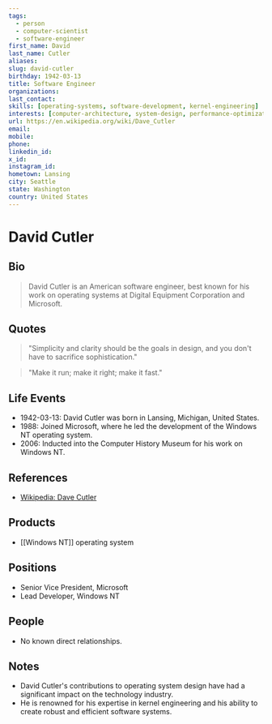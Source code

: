 ```yaml
---
tags:
  - person
  - computer-scientist
  - software-engineer
first_name: David
last_name: Cutler
aliases: 
slug: david-cutler
birthday: 1942-03-13
title: Software Engineer
organizations: 
last_contact: 
skills: [operating-systems, software-development, kernel-engineering]
interests: [computer-architecture, system-design, performance-optimization]
url: https://en.wikipedia.org/wiki/Dave_Cutler
email: 
mobile: 
phone: 
linkedin_id: 
x_id: 
instagram_id: 
hometown: Lansing
city: Seattle
state: Washington
country: United States
---
```


# David Cutler

## Bio

> David Cutler is an American software engineer, best known for his work on operating systems at Digital Equipment Corporation and Microsoft.

## Quotes

> "Simplicity and clarity should be the goals in design, and you don't have to sacrifice sophistication." 

> "Make it run; make it right; make it fast."

## Life Events

- 1942-03-13: David Cutler was born in Lansing, Michigan, United States.
- 1988: Joined Microsoft, where he led the development of the Windows NT operating system.
- 2006: Inducted into the Computer History Museum for his work on Windows NT.

## References

- [Wikipedia: Dave Cutler](https://en.wikipedia.org/wiki/Dave_Cutler)

## Products

- [[Windows NT]] operating system

## Positions

- Senior Vice President, Microsoft
- Lead Developer, Windows NT

## People

- No known direct relationships.

## Notes

- David Cutler's contributions to operating system design have had a significant impact on the technology industry.
- He is renowned for his expertise in kernel engineering and his ability to create robust and efficient software systems.
